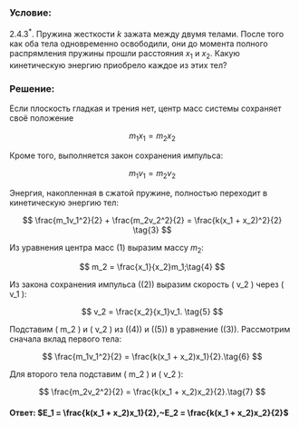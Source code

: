 ###  Условие:

$2.4.3^*.$ Пружина жесткости $k$ зажата между двумя телами. После того как оба тела одновременно освободили, они до момента полного распрямления пружины прошли расстояния $x_1$ и $x_2$. Какую кинетическую энергию приобрело каждое из этих тел?

###  Решение:

Если плоскость гладкая и трения нет, центр масс системы сохраняет своё положение

$$
m_1x_1 = m_2x_2 \tag{1}
$$

Кроме того, выполняется закон сохранения импульса:

$$
m_1v_1 = m_2v_2 \tag{2}
$$

Энергия, накопленная в сжатой пружине, полностью переходит в кинетическую энергию тел:

$$
\frac{m_1v_1^2}{2} + \frac{m_2v_2^2}{2} = \frac{k(x_1 + x_2)^2}{2} \tag{3}
$$

Из уравнения центра масс $(1)$ выразим массу $m_2$:

$$
m_2 = \frac{x_1}{x_2}m_1;\tag{4}
$$

Из закона сохранения импульса \((2)\) выразим скорость \( v_2 \) через \( v_1 \):

$$
v_2 = \frac{x_2}{x_1}v_1. \tag{5}
$$

Подставим \( m_2 \) и \( v_2 \) из \((4)\) и \((5)\) в уравнение \((3)\). Рассмотрим сначала вклад первого тела:

$$
\frac{m_1v_1^2}{2} = \frac{k(x_1 + x_2)x_1}{2}.\tag{6}
$$

Для второго тела подставим \( m_2 \) и \( v_2 \):

$$
\frac{m_2v_2^2}{2} = \frac{k(x_1 + x_2)x_2}{2}.\tag{7}
$$

####  Ответ: $E_1 = \frac{k(x_1 + x_2)x_1}{2},~E_2 = \frac{k(x_1 + x_2)x_2}{2}$
